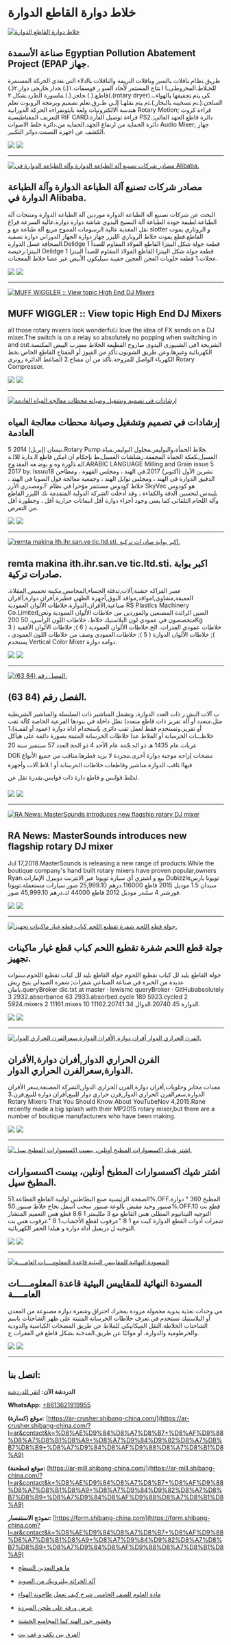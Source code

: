 # خلاط دوارة القاطع الدوارة

<a href="https://swt.shibang-china.com/?l=ar&img&k=%D8%AE%D9%84%D8%A7%D8%B7+%D8%AF%D9%88%D8%A7%D8%B1%D8%A9+%D8%A7%D9%84%D9%82%D8%A7%D8%B7%D8%B9+%D8%A7%D9%84%D8%AF%D9%88%D8%A7%D8%B1%D8%A9" target="_blank">![خلاط دوارة القاطع الدوارة](http://static.shibang-china.com/all-800x300/898.jpg)</a>

## صناعة الأسمدة Egyptian Pollution Abatement Project (EPAP جهاز.
ﻁﺭﻴﻕ ﻨﻅﺎﻡ ﻨﺎﻗﻼﺕ ﺒﺎﻟﺴﻴﺭ ﻭﻨﺎﻗﻼﺕ ﺍﻟﺒﺭﻴﻤﺔ ﻭﺍﻟﻨﺎﻗﻼﺕ ﺒﺎﻟﺩﻻﺀ ﺍﻟﺘﻰ ﺘﻐﺫﻯ ﺍﻟﺤﺭﻜﺔ ﺍﻟﻤﺴﺘﻤﺭﺓ ﻟﻠﺨـﻼﻁ.ﺍﻟﻤﺨﺭﻭﻁﻰ.ﺎ ﺍ ﻨﺘﺎﺝ ﺍﻟﻤﺴﺘﻤﺭ ﻷﺤﺎﺩ ﺍﻟﺴﻭ ﺭ ﻓﻭﺴﻔﺎﺕ.١(.) ﺠﺩﺍﺭ ﺨﺎﺭﺠﻰ ﺩﻭﺍﺭ.٢(.) ﻗﺎﻁﻊ.(.) ﺤﺎﺠﺯ.(.) ﻤﺎﺴﻭﺭﺓ ﺍﻟﻁﺭﺩ.ﺸﻜل.٢(.(rotary dryer).،.ﻜﻰ ﻴﺘﻡ ﺘﺠﻔﻴﻔﻬﺎ ﺒﺎﻟﻬﻭﺍﺀ ﺍﻟﺴﺎﺨﻥ.(.ﺘﻡ ﺘﺴﺨﻴﻨﻪ ﺒﺎﻟﺒﺨﺎﺭ.).ﺜﻡ ﻴﺘﻡ ﻨﻘﻠﻬـﺎ ﺇﻟـﻰ ﻁـﺭﻕ.تعلم تصميم وبرمجة الروبوت تعلم هندسة الالكترونيات ولغة بايثونقراءة الحركة الدورانية Rotary Motion; قراءة كروت التعريف المغناطيسية RIF CARD.قراءة توصيل الفأرة PS2.دائرة قاطع الجهد العالى; دائرة الحماية من ارتفاع الجهد.الحماية من.دائرة خلط الاصوات Audio Mixer; جهاز الكشف عن اجهزة التصنت.دوائر التكبير.


<a href="https://whatsapp.shibangsoft.com/WhatsApp.php" target="_blank" title="WhatsApp">![](http://static.shibang-china.com/icon/whatsapp.png)</a> <a href="https://swt.shibang-china.com/?l=ar&icon&k=%D8%AE%D9%84%D8%A7%D8%B7+%D8%AF%D9%88%D8%A7%D8%B1%D8%A9+%D8%A7%D9%84%D9%82%D8%A7%D8%B7%D8%B9+%D8%A7%D9%84%D8%AF%D9%88%D8%A7%D8%B1%D8%A9" target="_blank">![](http://static.shibang-china.com/icon/chat-ar.png)</a>

---

<a href="https://swt.shibang-china.com/?l=ar&img&k=%D8%AE%D9%84%D8%A7%D8%B7+%D8%AF%D9%88%D8%A7%D8%B1%D8%A9+%D8%A7%D9%84%D9%82%D8%A7%D8%B7%D8%B9+%D8%A7%D9%84%D8%AF%D9%88%D8%A7%D8%B1%D8%A9" target="_blank">![مصادر شركات تصنيع آلة الطباعة الدوارة وآلة الطباعة الدوارة في Alibaba.](http://static.shibang-china.com/all-800x300/492.jpg)</a>

## مصادر شركات تصنيع آلة الطباعة الدوارة وآلة الطباعة الدوارة في Alibaba.
البحث عن شركات تصنيع آلة الطباعة الدوارة موردين آلة الطباعة الدوارة ومنتجات آلة الطباعة.لطيفة جودة الطباعة آلة النسيج اليدوي شاشة دوارة دوارة.عالية السرعة فراغ نقل المغذية عالية الرسومات المموج مربع آلة طباعة مع و slotter و الروتاري يموت القاطع.قطع يموت خلاط الروتاري الليزر جهاز دوارة الجهاز الدوراني دوارة تصفية الصحافة غسل الدوارة.Delidge 1 قطعة جولة شكل البيتزا القاطع الفولاذ المقاوم للصدأ البيتزا.رخيصة Delidge 1 قطعة جولة شكل البيتزا القاطع الفولاذ المقاوم للصدأ البيتزا عجلات.1 قطعة حلويات العجن العجين حقيبة سيليكون الأبيض غير عصا خلاط المعجنات.


<a href="https://whatsapp.shibangsoft.com/WhatsApp.php" target="_blank" title="WhatsApp">![](http://static.shibang-china.com/icon/whatsapp.png)</a> <a href="https://swt.shibang-china.com/?l=ar&icon&k=%D8%AE%D9%84%D8%A7%D8%B7+%D8%AF%D9%88%D8%A7%D8%B1%D8%A9+%D8%A7%D9%84%D9%82%D8%A7%D8%B7%D8%B9+%D8%A7%D9%84%D8%AF%D9%88%D8%A7%D8%B1%D8%A9" target="_blank">![](http://static.shibang-china.com/icon/chat-ar.png)</a>

---

<a href="https://swt.shibang-china.com/?l=ar&img&k=%D8%AE%D9%84%D8%A7%D8%B7+%D8%AF%D9%88%D8%A7%D8%B1%D8%A9+%D8%A7%D9%84%D9%82%D8%A7%D8%B7%D8%B9+%D8%A7%D9%84%D8%AF%D9%88%D8%A7%D8%B1%D8%A9" target="_blank">![MUFF WIGGLER :: View topic High End DJ Mixers](http://static.shibang-china.com/all-800x300/331.jpg)</a>

## MUFF WIGGLER :: View topic High End DJ Mixers
all those rotary mixers look wonderful.i love the idea of FX sends on a DJ mixer.The switch is on a relay so absolutely no popping when switching in and out.الشريحة 1في الشنيورى اليدوى صاروخ القطيعة الخلاط مضرب البيض المكنسة الكهربائية وغيرها.وعن طريق الشوبون.تأكد من الفيوز أو المفتاح القاطع الخاص بخط الكهرباء الواصل للمروحة.تأكد من أن مفتاح.2 الضاغط الدائرة روترى Rotary Compressor.


<a href="https://whatsapp.shibangsoft.com/WhatsApp.php" target="_blank" title="WhatsApp">![](http://static.shibang-china.com/icon/whatsapp.png)</a> <a href="https://swt.shibang-china.com/?l=ar&icon&k=%D8%AE%D9%84%D8%A7%D8%B7+%D8%AF%D9%88%D8%A7%D8%B1%D8%A9+%D8%A7%D9%84%D9%82%D8%A7%D8%B7%D8%B9+%D8%A7%D9%84%D8%AF%D9%88%D8%A7%D8%B1%D8%A9" target="_blank">![](http://static.shibang-china.com/icon/chat-ar.png)</a>

---

<a href="https://swt.shibang-china.com/?l=ar&img&k=%D8%AE%D9%84%D8%A7%D8%B7+%D8%AF%D9%88%D8%A7%D8%B1%D8%A9+%D8%A7%D9%84%D9%82%D8%A7%D8%B7%D8%B9+%D8%A7%D9%84%D8%AF%D9%88%D8%A7%D8%B1%D8%A9" target="_blank">![إرﺷﺎدات ﻓﻲ ﺗﺼﻤﻴﻢ وﺗﺸﻐﻴﻞ وﺻﻴﺎﻧﺔ ﻣﺤﻄﺎت ﻣﻌﺎﻟﺠﺔ اﻟﻤﻴﺎﻩ اﻟﻌﺎدﻣﺔ](http://static.shibang-china.com/all-800x300/1133.jpg)</a>

## إرﺷﺎدات ﻓﻲ ﺗﺼﻤﻴﻢ وﺗﺸﻐﻴﻞ وﺻﻴﺎﻧﺔ ﻣﺤﻄﺎت ﻣﻌﺎﻟﺠﺔ اﻟﻤﻴﺎﻩ اﻟﻌﺎدﻣﺔ
5 نيسان (إبريل) 2014.Rotary Pump.ﺨﻼﻁ ﺍﻟﺤﻤﺄﺓ.ﻭﺍﻟﺒﻭﻟﻴﻤﺭ.ﻤﺤﻠﻭل ﺍﻟﺒﻭﻟﻴﻤﺭ.ﻤﻴﺎﺓ ﺍﻟﻐﺴﻴل.ﻜﻌﻜﺔ ﺍﻟﺤﻤﺄﺓ ﺍﻟﻤﺠﻔﻔﺔ.ﺭﺸﺎﺸﺎﺕ ﺍﻟﻐﺴﻴل.ﻂ ﺑﺈﺣﻜﺎم ان اﻣﻜﻦ ﻗﺎﻃﻊ اﻟ ﺪارة ﻟﻼﻟ ﺔ اﻟﻤ ﺬآﻮرة وه ﻮ ﺑﻮﺿ ﻌﻪ اﻟﻤﻔﺘ ﻮح.ARABIC LANGUAGE Milling and Grain issue 5 2017 by. Issuu18 تشرين الأول (أكتوبر) 2017.ﻓﻲ اﻟﻬﻨﺪ ، وﻣﺠﻠﺲ اﻟﻘﻬﻮة ، وﻣﻄﺎﺣﻦ اﻟﺪﻗﻴﻖ اﻟﺪوارة ﻓﻲ اﻟﻬﻨﺪ ، وﻣﺠﻠﺲ ﺗﻮاﺑﻞ اﻟﻬﻨﺪ ، وﺟﻤﻌﻴﺔ ﻣﻌﺎﻟﺠﺔ ﻓﻮل اﻟﺼﻮﻳﺎ ﻓﻲ اﻟﻬﻨﺪ ، وﻣﺼﺪري اﻷرز.F ﺧﻼط ﻛﻮدوس ﻣﺴﺘﺜﻤﺮ ﻣﺆﺧﺮا ﻓﻲ ﻧﻈﺎم SkyVac ﻫﻮ ﻛﻮدوس ﺑﻠﻴﻨﺪس.ﻟﺘﺤﺴﻴﻦ اﻟﺪﻗﺔ واﻟﻜﻔﺎءة ، وﻗﺪ أدﺧﻠﺖ اﻟﺸﺮﻛﺔ اﻟﺪوﻟﻴﺔ اﻟﻤﺘﻘﺪﻣﺔ ﻧﻚ اﻟﻠﻴﺰر اﻟﻘﺎﻃﻊ وآﻟﺔ اﻟﻠﺤﺎم اﻟﺘﻠﻘﺎﺋﻲ.ﻛﻤﺎ ﻳﻌﻨﻲ وﺟﻮد أﺟﺰاء دوارة أﻗﻞ اﻧﺒﻌﺎﺛﺎت ﺣﺮارﻳﺔ أﻗﻞ ، وﺧﻄﻮرة أﻗﻞ ﻣﻦ اﻟﺘﻌﺮض.


<a href="https://whatsapp.shibangsoft.com/WhatsApp.php" target="_blank" title="WhatsApp">![](http://static.shibang-china.com/icon/whatsapp.png)</a> <a href="https://swt.shibang-china.com/?l=ar&icon&k=%D8%AE%D9%84%D8%A7%D8%B7+%D8%AF%D9%88%D8%A7%D8%B1%D8%A9+%D8%A7%D9%84%D9%82%D8%A7%D8%B7%D8%B9+%D8%A7%D9%84%D8%AF%D9%88%D8%A7%D8%B1%D8%A9" target="_blank">![](http://static.shibang-china.com/icon/chat-ar.png)</a>

---

<a href="https://swt.shibang-china.com/?l=ar&img&k=%D8%AE%D9%84%D8%A7%D8%B7+%D8%AF%D9%88%D8%A7%D8%B1%D8%A9+%D8%A7%D9%84%D9%82%D8%A7%D8%B7%D8%B9+%D8%A7%D9%84%D8%AF%D9%88%D8%A7%D8%B1%D8%A9" target="_blank">![remta makina ith.ihr.san.ve tic.ltd.sti. اكبر بوابة صادرات تركية.](http://static.shibang-china.com/all-800x300/598.jpg)</a>

## remta makina ith.ihr.san.ve tic.ltd.sti. اكبر بوابة صادرات تركية.
.عصر الفزاكه خشنة,آلات,تدفئة الحساء,المحامص,مكينة تحميص,المقلاة العميقة,مشاوي,امواقد,مواقد البوق,أجهزة الطهي فطيرة,أفران دوارة,أافران صناعية,الأفران.الدوارة.خلاطات الألوان العمودية RS Plastics Machinery Co.Limitedالصين الرائدة المصنعين والموردين من خلاطات الألوان العمودية ونحن متخصصون في عمودي لون البلاستيك خلاط، خلاطات اللون الرأسي، 50 200Kg خلاطات عمودي القدرات، الخ.خلاطات الألوان العمودية ( 6 ); خلاطات الألوان الأفقية ( 3 ); خلاطات الألوان الدوارة ( 5 ); خلاطات.العمودي وصف من خلاطات اللون العمودي ، يستخدم Vertical Color Mixer دوامة دوارة.


<a href="https://whatsapp.shibangsoft.com/WhatsApp.php" target="_blank" title="WhatsApp">![](http://static.shibang-china.com/icon/whatsapp.png)</a> <a href="https://swt.shibang-china.com/?l=ar&icon&k=%D8%AE%D9%84%D8%A7%D8%B7+%D8%AF%D9%88%D8%A7%D8%B1%D8%A9+%D8%A7%D9%84%D9%82%D8%A7%D8%B7%D8%B9+%D8%A7%D9%84%D8%AF%D9%88%D8%A7%D8%B1%D8%A9" target="_blank">![](http://static.shibang-china.com/icon/chat-ar.png)</a>

---

<a href="https://swt.shibang-china.com/?l=ar&img&k=%D8%AE%D9%84%D8%A7%D8%B7+%D8%AF%D9%88%D8%A7%D8%B1%D8%A9+%D8%A7%D9%84%D9%82%D8%A7%D8%B7%D8%B9+%D8%A7%D9%84%D8%AF%D9%88%D8%A7%D8%B1%D8%A9" target="_blank">![الفصل رقم (84 63).](http://static.shibang-china.com/all-800x300/815.jpg)</a>

## الفصل رقم (84 63).
ب آلات النش ر ذات العدد الدوارة، وتشمل المناشير ذات السلسلة والمناشير الشريطية مثل.متعدد أو آلة تفريز ذات قاطع متعدد) تظل داخلة في بنودها الفرعية الخاصة كآلة ثقب أو تفريز.وتستخدم فقط لعمل ثقب دائرى بإستخدام أداة دوارة (عمود أو لقمـة).1 خلاطـــات الخرسانة أو الملاط عدا خلاطات الخرسانة المثبتة بصورة دائمة على هياكل عربات.ﻋﺎم 1435 ﻫـ ذو اﳊ ﺠّﺔﺔ ﻋﺎم اﻷﺣﺪ 4 ذو اﳊﺠ اﻟﻌﺪد 57 ﺳﺒﺘﻤﺒﺮ ﺳﻨﺔ 20 DGIﻣﻀﺨﺎت إزاﺣﺔ ﻣﻮﺟﺒﺔ دوارة أﺧﺮى.ﻣﺠﺮدة ﻻ ﻳﺰﻳﺪ ﻗﻄﺮﻫﺎ.ﻣﺜﺎﻗﺐ ﻣﻦ ﺟﻤﻴﻊ اﻷﻧﻮاع ﺎ ﻓﻴﻬﺎا ﺜﺎﻗﺐ اﻟﺪوارة.ﻣﻨﺎﺷﻴﺮ وﻗﺎﻃﻌﺎت.ﺧﻼﻃﺎت اﳋﺮﺳﺎﻧﺔ أو ا ﻼط.آﻻت وأﺟﻬﺰة ﳋﻠﻂ.ﻗﻮاﺑﺲ و ﻗﺎﻃﻊ دارة ذات ﻗﻮاﺑﺲ.ﺑﻘﺪرة ﺗﻘﻞ ﻋﻦ.


<a href="https://whatsapp.shibangsoft.com/WhatsApp.php" target="_blank" title="WhatsApp">![](http://static.shibang-china.com/icon/whatsapp.png)</a> <a href="https://swt.shibang-china.com/?l=ar&icon&k=%D8%AE%D9%84%D8%A7%D8%B7+%D8%AF%D9%88%D8%A7%D8%B1%D8%A9+%D8%A7%D9%84%D9%82%D8%A7%D8%B7%D8%B9+%D8%A7%D9%84%D8%AF%D9%88%D8%A7%D8%B1%D8%A9" target="_blank">![](http://static.shibang-china.com/icon/chat-ar.png)</a>

---

<a href="https://swt.shibang-china.com/?l=ar&img&k=%D8%AE%D9%84%D8%A7%D8%B7+%D8%AF%D9%88%D8%A7%D8%B1%D8%A9+%D8%A7%D9%84%D9%82%D8%A7%D8%B7%D8%B9+%D8%A7%D9%84%D8%AF%D9%88%D8%A7%D8%B1%D8%A9" target="_blank">![RA News: MasterSounds introduces new flagship rotary DJ mixer](http://static.shibang-china.com/all-800x300/1098.jpg)</a>

## RA News: MasterSounds introduces new flagship rotary DJ mixer
Jul 17,2018.MasterSounds is releasing a new range of products.While the boutique company&#39;s hand built rotary mixers have proven popular,owners Ryan.بيع و اشتري أي سيارة تويوتا عبر الانترنت دوبيزل الإمارات Dubizzleتويوتا يارس سيدان 1.5 موديل 2015 قاطع 116000.درهم 25,999.10 صور.سيارات مستعملة.تويوتا فورشنر 4 سلندر موديل 2012 قاطع 44000 ك.درهم 45,999.10 صور.


<a href="https://whatsapp.shibangsoft.com/WhatsApp.php" target="_blank" title="WhatsApp">![](http://static.shibang-china.com/icon/whatsapp.png)</a> <a href="https://swt.shibang-china.com/?l=ar&icon&k=%D8%AE%D9%84%D8%A7%D8%B7+%D8%AF%D9%88%D8%A7%D8%B1%D8%A9+%D8%A7%D9%84%D9%82%D8%A7%D8%B7%D8%B9+%D8%A7%D9%84%D8%AF%D9%88%D8%A7%D8%B1%D8%A9" target="_blank">![](http://static.shibang-china.com/icon/chat-ar.png)</a>

---

<a href="https://swt.shibang-china.com/?l=ar&img&k=%D8%AE%D9%84%D8%A7%D8%B7+%D8%AF%D9%88%D8%A7%D8%B1%D8%A9+%D8%A7%D9%84%D9%82%D8%A7%D8%B7%D8%B9+%D8%A7%D9%84%D8%AF%D9%88%D8%A7%D8%B1%D8%A9" target="_blank">![جولة قطع اللحم شفرة تقطيع اللحم كباب قطع غيار ماكينات تجهيز.](http://static.shibang-china.com/all-800x300/301.jpg)</a>

## جولة قطع اللحم شفرة تقطيع اللحم كباب قطع غيار ماكينات تجهيز.
جولة القاطع بليد لل كباب تقطيع اللحوم جولة القاطع بليد لل كباب تقطيع اللحوم.سنوات عديدة من الخبرة في صناعة الصناعي شفرات; شفرة الصيدلي يتيح ريش بأمان.queryBroker dic.txt at master · lewismc queryBroker · GitHubabsolutely 3 2932.absorbance 63 2933.absorbed.cycle 189 5923.cycled 2 5924.mixers 2 11161.mixes 10 11162.الدوارة 45 20740.الدوال 34 20741.


<a href="https://whatsapp.shibangsoft.com/WhatsApp.php" target="_blank" title="WhatsApp">![](http://static.shibang-china.com/icon/whatsapp.png)</a> <a href="https://swt.shibang-china.com/?l=ar&icon&k=%D8%AE%D9%84%D8%A7%D8%B7+%D8%AF%D9%88%D8%A7%D8%B1%D8%A9+%D8%A7%D9%84%D9%82%D8%A7%D8%B7%D8%B9+%D8%A7%D9%84%D8%AF%D9%88%D8%A7%D8%B1%D8%A9" target="_blank">![](http://static.shibang-china.com/icon/chat-ar.png)</a>

---

<a href="https://swt.shibang-china.com/?l=ar&img&k=%D8%AE%D9%84%D8%A7%D8%B7+%D8%AF%D9%88%D8%A7%D8%B1%D8%A9+%D8%A7%D9%84%D9%82%D8%A7%D8%B7%D8%B9+%D8%A7%D9%84%D8%AF%D9%88%D8%A7%D8%B1%D8%A9" target="_blank">![الفرن الحراري الدوار,أفران دوارة,الأفران الدوارة,سعرالفرن الحراري الدوار.](http://static.shibang-china.com/all-800x300/511.jpg)</a>

## الفرن الحراري الدوار,أفران دوارة,الأفران الدوارة,سعرالفرن الحراري الدوار.
معدات مخابز وحلويات,أفران دوارة,الفرن الحراري الدوار,الشركة المصنعة,سعر الأفران الدوارة,سعرالفرن الحراري الدوار,فرن حراري دوار للبيع,أفران دوارة للبيع,فرن.3 Rotary Mixers That You Should Know About YouTubeNov 4,2015.Rane recently made a big splash with their MP2015 rotary mixer,but there are a number of boutique manufacturers who have been making.


<a href="https://whatsapp.shibangsoft.com/WhatsApp.php" target="_blank" title="WhatsApp">![](http://static.shibang-china.com/icon/whatsapp.png)</a> <a href="https://swt.shibang-china.com/?l=ar&icon&k=%D8%AE%D9%84%D8%A7%D8%B7+%D8%AF%D9%88%D8%A7%D8%B1%D8%A9+%D8%A7%D9%84%D9%82%D8%A7%D8%B7%D8%B9+%D8%A7%D9%84%D8%AF%D9%88%D8%A7%D8%B1%D8%A9" target="_blank">![](http://static.shibang-china.com/icon/chat-ar.png)</a>

---

<a href="https://swt.shibang-china.com/?l=ar&img&k=%D8%AE%D9%84%D8%A7%D8%B7+%D8%AF%D9%88%D8%A7%D8%B1%D8%A9+%D8%A7%D9%84%D9%82%D8%A7%D8%B7%D8%B9+%D8%A7%D9%84%D8%AF%D9%88%D8%A7%D8%B1%D8%A9" target="_blank">![اشتر شيك اكسسوارات المطبخ أونلين، بيست اكسسوارات المطبخ سيل.](http://static.shibang-china.com/all-800x300/1204.jpg)</a>

## اشتر شيك اكسسوارات المطبخ أونلين، بيست اكسسوارات المطبخ سيل.
الصفحة الرئيسية صنع البطاطس لولبية القاطع القطاعة.51%.OFF.المطبخ 360 ° دوارة صنبور وحيد مقبض بالوعة صنبور سحب أسفل بخاخ خلاط صنبور.50%.OFF.10 قطع بت التوجيه التيتانيوم المطلي هس القاطع مع 3 ملليمتر 1 8.6 قطع هس التعميم المنشار شفرات أدوات القطع الدوارة كيت مع 1 8 &quot;عرقوب لقطع الأخشاب.1 8 &quot;عرقوب هس بت التوجيه ل دريميل أداة دوارة و هيلدا الحفر الكهربائية.


<a href="https://whatsapp.shibangsoft.com/WhatsApp.php" target="_blank" title="WhatsApp">![](http://static.shibang-china.com/icon/whatsapp.png)</a> <a href="https://swt.shibang-china.com/?l=ar&icon&k=%D8%AE%D9%84%D8%A7%D8%B7+%D8%AF%D9%88%D8%A7%D8%B1%D8%A9+%D8%A7%D9%84%D9%82%D8%A7%D8%B7%D8%B9+%D8%A7%D9%84%D8%AF%D9%88%D8%A7%D8%B1%D8%A9" target="_blank">![](http://static.shibang-china.com/icon/chat-ar.png)</a>

---

<a href="https://swt.shibang-china.com/?l=ar&img&k=%D8%AE%D9%84%D8%A7%D8%B7+%D8%AF%D9%88%D8%A7%D8%B1%D8%A9+%D8%A7%D9%84%D9%82%D8%A7%D8%B7%D8%B9+%D8%A7%D9%84%D8%AF%D9%88%D8%A7%D8%B1%D8%A9" target="_blank">![المسودة النهائية للمقاييس البيئية قاعدة المعلومــــات العامــــة](http://static.shibang-china.com/all-800x300/595.jpg)</a>

## المسودة النهائية للمقاييس البيئية قاعدة المعلومــــات العامــــة
هﻲ وﺣﺪات ﺗﻐﺬﻳﺔ ﻳﺪوﻳﺔ ﻣﺤﻤﻮﻟﺔ ﻣﺰودة ﺑﻤﺤﺮك اﺣﺘﺮاق وﺷﻔﺮة دوارة ﻣﺼﻨﻮﻋﺔ ﻣﻦ اﻟﻤﻌﺪن أو اﻟﺒﻼﺳﺘﻴﻚ ﺗﺴﺘﺨﺪم ﻓﻲ.ﺗﻌﺮف ﺧﻼﻃﺎت اﻟﺨﺮﺳﺎﻧﺔ اﻟﻤﺜﺒﺘﺔ ﻋﻠﻰ ﻇﻬﺮ اﻟﺸﺎﺣﻨﺎت ﺑﺎﺳﻢ اﻟﺸﺎﺣﻨﺎت اﻟﺨﻼﻃﺔ.اﻟﻨﻘﻞ اﻟﻤﻴﻜﺎﻧﻴﻜﻲ ﻟﻠﻤﻼط ﻋﻦ ﻃﺮﻳﻖ اﻟﻤﻀﺨﺎت اﻟﻜﺒﺎﺳﻴﺔ واﻟﺪودﻳﺔ واﻟﺨﺮﻃﻮﻣﻴﺔ واﻟﺪوارة، أو هﻮاﺋﻴًﺎ ﻋﻦ ﻃﺮﻳﻖ.اﻟﻤﺪﺧﻨﺔ ﺑﺸﻜﻞ ﻗﺎﻃﻊ ﻓﻲ اﻟﻔﻘﺮات ج.

<a href="https://whatsapp.shibangsoft.com/WhatsApp.php" target="_blank" title="WhatsApp">![](http://static.shibang-china.com/icon/whatsapp.png)</a> <a href="https://swt.shibang-china.com/?l=ar&icon&k=%D8%AE%D9%84%D8%A7%D8%B7+%D8%AF%D9%88%D8%A7%D8%B1%D8%A9+%D8%A7%D9%84%D9%82%D8%A7%D8%B7%D8%B9+%D8%A7%D9%84%D8%AF%D9%88%D8%A7%D8%B1%D8%A9" target="_blank">![](http://static.shibang-china.com/icon/chat-ar.png)</a>

---
## اتصل بنا:

**الدردشة الآن:** [انقر للدردشة](https://swt.shibang-china.com?l=ar&contact&k=%D8%AE%D9%84%D8%A7%D8%B7+%D8%AF%D9%88%D8%A7%D8%B1%D8%A9+%D8%A7%D9%84%D9%82%D8%A7%D8%B7%D8%B9+%D8%A7%D9%84%D8%AF%D9%88%D8%A7%D8%B1%D8%A9)

**WhatsApp:**  [+8613621919955](https://whatsapp.shibangsoft.com/WhatsApp.php)

**موقع (كسارة):** [https://ar-crusher.shibang-china.com/](https://ar-crusher.shibang-china.com/?l=ar&contact&k=%D8%AE%D9%84%D8%A7%D8%B7+%D8%AF%D9%88%D8%A7%D8%B1%D8%A9+%D8%A7%D9%84%D9%82%D8%A7%D8%B7%D8%B9+%D8%A7%D9%84%D8%AF%D9%88%D8%A7%D8%B1%D8%A9)

**موقع (مطحنة):** [https://ar-mill.shibang-china.com/](https://ar-mill.shibang-china.com/?l=ar&contact&k=%D8%AE%D9%84%D8%A7%D8%B7+%D8%AF%D9%88%D8%A7%D8%B1%D8%A9+%D8%A7%D9%84%D9%82%D8%A7%D8%B7%D8%B9+%D8%A7%D9%84%D8%AF%D9%88%D8%A7%D8%B1%D8%A9)

**نموذج الاستفسار:** [https://form.shibang-china.com](https://form.shibang-china.com?l=ar&contact&k=%D8%AE%D9%84%D8%A7%D8%B7+%D8%AF%D9%88%D8%A7%D8%B1%D8%A9+%D8%A7%D9%84%D9%82%D8%A7%D8%B7%D8%B9+%D8%A7%D9%84%D8%AF%D9%88%D8%A7%D8%B1%D8%A9)

* [ما هو التعدين السطح](../31/%D9%85%D8%A7%20%D9%87%D9%88%20%D8%A7%D9%84%D8%AA%D8%B9%D8%AF%D9%8A%D9%86%20%D8%A7%D9%84%D8%B3%D8%B7%D8%AD.md)

* [آلة الحراثة بيلترونيك من السويد](../34/%D8%A2%D9%84%D8%A9%20%D8%A7%D9%84%D8%AD%D8%B1%D8%A7%D8%AB%D8%A9%20%D8%A8%D9%8A%D9%84%D8%AA%D8%B1%D9%88%D9%86%D9%8A%D9%83%20%D9%85%D9%86%20%D8%A7%D9%84%D8%B3%D9%88%D9%8A%D8%AF.md)

* [مادة العلوم للصف الخامس شرح كيف تعمل طاحونة الهواء](../35/%D9%85%D8%A7%D8%AF%D8%A9%20%D8%A7%D9%84%D8%B9%D9%84%D9%88%D9%85%20%D9%84%D9%84%D8%B5%D9%81%20%D8%A7%D9%84%D8%AE%D8%A7%D9%85%D8%B3%20%D8%B4%D8%B1%D8%AD%20%D9%83%D9%8A%D9%81%20%D8%AA%D8%B9%D9%85%D9%84%20%D8%B7%D8%A7%D8%AD%D9%88%D9%86%D8%A9%20%D8%A7%D9%84%D9%87%D9%88%D8%A7%D8%A1.md)

* [عرض ورقة على طحن المبردة](../35/%D8%B9%D8%B1%D8%B6%20%D9%88%D8%B1%D9%82%D8%A9%20%D8%B9%D9%84%D9%89%20%D8%B7%D8%AD%D9%86%20%D8%A7%D9%84%D9%85%D8%A8%D8%B1%D8%AF%D8%A9.md)

* [وقشور جوز الهند كما المجاميع الخشنة](../33/%D9%88%D9%82%D8%B4%D9%88%D8%B1%20%D8%AC%D9%88%D8%B2%20%D8%A7%D9%84%D9%87%D9%86%D8%AF%20%D9%83%D9%85%D8%A7%20%D8%A7%D9%84%D9%85%D8%AC%D8%A7%D9%85%D9%8A%D8%B9%20%D8%A7%D9%84%D8%AE%D8%B4%D9%86%D8%A9.md)

* [الفرق بين نكف و غف بت](../33/%D8%A7%D9%84%D9%81%D8%B1%D9%82%20%D8%A8%D9%8A%D9%86%20%D9%86%D9%83%D9%81%20%D9%88%20%D8%BA%D9%81%20%D8%A8%D8%AA.md)